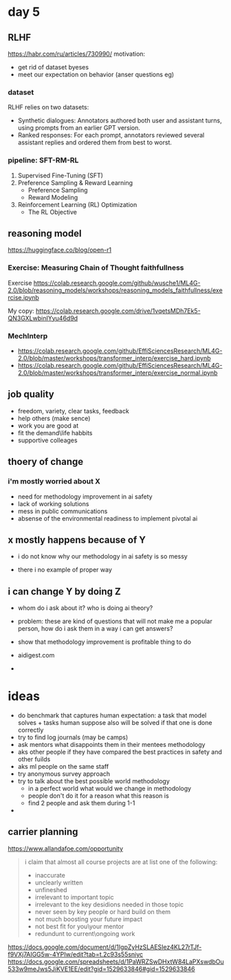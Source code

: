 # day 5 

## RLHF 
https://habr.com/ru/articles/730990/
motivation:
- get rid of dataset byeses
- meet our expectation on behavior (anser questions eg)

### dataset 
RLHF relies on two datasets:
- Synthetic dialogues: Annotators authored both user and assistant turns, using prompts from an earlier GPT version.
- Ranked responses: For each prompt, annotators reviewed several assistant replies and ordered them from best to worst.
### pipeline: SFT-RM-RL
1. Supervised Fine-Tuning (SFT)
2. Preference Sampling & Reward Learning
   - Preference Sampling
   - Reward Modeling
3. Reinforcement Learning (RL) Optimization
   - The RL Objective

## reasoning model
https://huggingface.co/blog/open-r1

### Exercise: Measuring Chain of Thought faithfullness
Exercise 
https://colab.research.google.com/github/wusche1/ML4G-2.0/blob/reasoning_models/workshops/reasoning_models_faithfullness/exercise.ipynb

My copy: https://colab.research.google.com/drive/1vqetsMDh7Ek5-QN3GXLwbinIYyu46d9d

### MechInterp 
- https://colab.research.google.com/github/EffiSciencesResearch/ML4G-2.0/blob/master/workshops/transformer_interp/exercise_hard.ipynb
- https://colab.research.google.com/github/EffiSciencesResearch/ML4G-2.0/blob/master/workshops/transformer_interp/exercise_normal.ipynb

## job quality
- freedom, variety, clear tasks, feedback
- help others (make sence)
- work you are good at
- fit the demand\life habbits 
- supportive colleages

## thoery of change 
### i'm mostly worried about X
- need for methodology improvement in ai safety
- lack of working solutions 
- mess in public communications
- absense of the environmental readiness to implement pivotal ai 

## x mostly happens because of Y
- i do not know why our methodology in ai safety is so messy

- there i no example of proper way

## i can change Y by doing Z
- whom do i ask about it? who is doing ai theory?
- problem: these are kind of questions that will not make me a popular person, how do i ask them in a way i can get answers?

- show that methodology improvement is profitable thing to do 

- aidigest.com 
- 
# ideas
- do benchmark that captures human expectation: a task that model solves + tasks human suppose also will be solved if that one is done correctly 
- try to find log journals (may be camps)
- ask mentors what disappoints them in their mentees methodology
- aks other people if they have compared the best practices in safety and other fuilds 
- aks ml people on the same staff
- try anonymous survey approach
- try to talk about the best possible world methodology
  - in a perfect world what would we change in methodology
  - people don't do it for a reason what this reason is
  - find 2 people and ask them during 1-1
- 
## carrier planning 
https://www.allandafoe.com/opportunity

> i claim that almost all course projects are at list one of the following:
> - inaccurate
> - unclearly written
> - unfineshed
> - irrelevant to important topic
> - irrelevant to the key desidions needed in those topic
> - never seen by key people or hard build on them
> - not much boosting your future impact
> - not best fit for you\your mentor
> - redundunt to current\ongoing work

https://docs.google.com/document/d/1IgpZyHzSLAESIez4KL27rTJf-f9VXj7AIGG5w-4YPIw/edit?tab=t.2c93s55sniyc
https://docs.google.com/spreadsheets/d/1PaWRZSwDHxtW84LaPXswdbOu533w9meJws5JiKVE1EE/edit?gid=1529633846#gid=1529633846